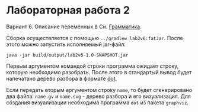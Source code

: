 # Лабораторная работа 2

Вариант 6. Описание переменных в Си. [Грамматика](GRAMMAR.md).

Сборка осуществляется с помощью `../gradlew lab2v6:fatJar`. 
После этого можно запустить исполняемый jar-файл:

	java -jar build/output/lab2v6-1.0-SNAPSHOT.jar
	
Первым аргументом командой строки программа ожидает строку, которую необходимо разобрать.
После этого в стандартый вывод будет напечатано дерево разбора в формате [dot](https://en.wikipedia.org/wiki/DOT_(graph_description_language)).

Если передать вторым аргументом строку `name`, то будет сгенерировано два файла: `name.gv` и `name.svg` - дерево разбора и его визуализация.
Для создания визуализации необходима программа `dot` из пакета `graphviz`.